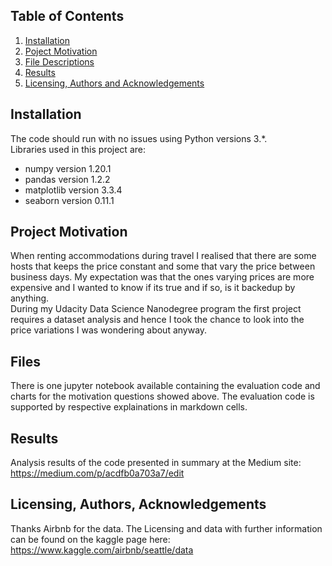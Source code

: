 ## Table of Contents

1. [Installation](#installation)
2. [Poject Motivation](#motivation)
3. [File Descriptions](#files)
4. [Results](#results)
5. [Licensing, Authors and Acknowledgements](#licensing)

## Installation <a name="installation"></a>

The code should run with no issues using Python versions 3.*.<br>
Libraries used in this project are:

- numpy version 1.20.1
- pandas version 1.2.2
- matplotlib version 3.3.4
- seaborn version 0.11.1

## Project Motivation <a name="motivation"></a>

When renting accommodations during travel I realised that there are some hosts that keeps the price constant and some that vary the price between business days. My expectation was that the ones varying prices are more expensive and I wanted to know if its true and if so, is it backedup by anything. <br>
During my Udacity Data Science Nanodegree program the first project requires a dataset analysis and hence I took the chance to look into the price variations I was wondering about anyway.

## Files <a name="files"></a>

There is one jupyter notebook available containing the evaluation code and charts for the motivation questions showed above. The evaluation code is supported by respective explainations in markdown cells.

## Results <a name="results"></a>

Analysis results of the code presented in summary at the Medium site:<br>
https://medium.com/p/acdfb0a703a7/edit

## Licensing, Authors, Acknowledgements <a name="licensing"></a>

Thanks Airbnb for the data. The Licensing and data with further information can be found on the kaggle page here:  
https://www.kaggle.com/airbnb/seattle/data


```python

```
